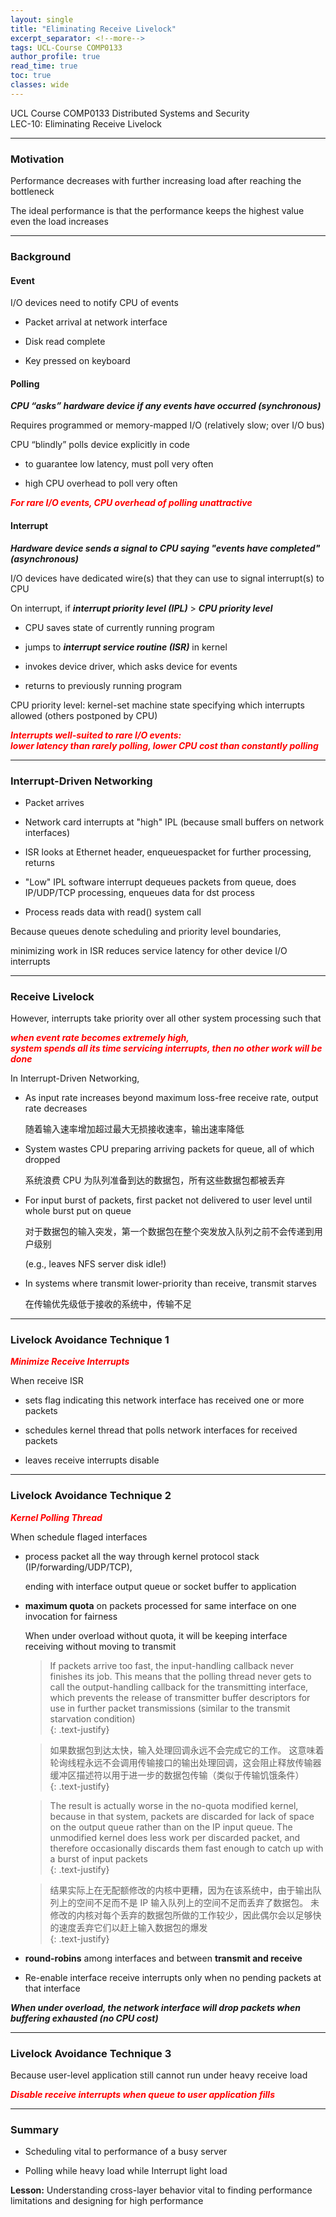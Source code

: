 ```yaml
---
layout: single
title: "Eliminating Receive Livelock"
excerpt_separator: <!--more-->
tags: UCL-Course COMP0133
author_profile: true
read_time: true
toc: true
classes: wide
---
```


UCL Course COMP0133 Distributed Systems and Security  
LEC-10: Eliminating Receive Livelock

<!--more-->

---
### Motivation

Performance decreases with further increasing load after reaching the bottleneck

The ideal performance is that the performance keeps the highest value even the load increases

---
### Background

#### Event

I/O devices need to notify CPU of events

- Packet arrival at network interface

- Disk read complete

- Key pressed on keyboard

#### Polling

***CPU “asks” hardware device if any events have occurred (synchronous)***

Requires programmed or memory-mapped I/O (relatively slow; over I/O bus)

CPU “blindly” polls device explicitly in code

- to guarantee low latency, must poll very often

- high CPU overhead to poll very often

***<span style="color:Red">For rare I/O events, CPU overhead of polling unattractive</span>***

#### Interrupt

***Hardware device sends a signal to CPU saying "events have completed" (asynchronous)***

I/O devices have dedicated wire(s) that they can use to signal interrupt(s) to CPU

On interrupt, if ***interrupt priority level (IPL)*** > ***CPU priority level***

- CPU saves state of currently running program

- jumps to ***interrupt service routine (ISR)*** in kernel

- invokes device driver, which asks device for events

- returns to previously running program

CPU priority level: kernel-set machine state specifying which interrupts allowed (others postponed by CPU)

***<span style="color:Red">Interrupts well-suited to rare I/O events: <br> lower latency than rarely polling, lower CPU cost than constantly polling</span>***

---
### Interrupt-Driven Networking

- Packet arrives

- Network card interrupts at "high" IPL (because small buffers on network interfaces)

- ISR looks at Ethernet header, enqueuespacket for further processing, returns

- "Low" IPL software interrupt dequeues packets from queue, does IP/UDP/TCP processing, enqueues data for dst process

- Process reads data with read() system call

Because queues denote scheduling and priority level boundaries,

minimizing work in ISR reduces service latency for other device I/O interrupts

---
### Receive Livelock

However, interrupts take priority over all other system processing such that 

***<span style="color:Red">when event rate becomes extremely high, <br> system spends all its time servicing interrupts, then no other work will be done</span>***

In Interrupt-Driven Networking,

- As input rate increases beyond maximum loss-free receive rate, output rate decreases

    随着输入速率增加超过最大无损接收速率，输出速率降低

- System wastes CPU preparing arriving packets for queue, all of which dropped

    系统浪费 CPU 为队列准备到达的数据包，所有这些数据包都被丢弃

- For input burst of packets, first packet not delivered to user level until whole burst put on queue 

    对于数据包的输入突发，第一个数据包在整个突发放入队列之前不会传递到用户级别

    (e.g., leaves NFS server disk idle!)

- In systems where transmit lower-priority than receive, transmit starves

    在传输优先级低于接收的系统中，传输不足

---
### Livelock Avoidance Technique 1

***<span style="color:Red">Minimize Receive Interrupts</span>***

When receive ISR

- sets flag indicating this network interface has received one or more packets

- schedules kernel thread that polls network interfaces for received packets

- leaves receive interrupts disable

---
### Livelock Avoidance Technique 2

***<span style="color:Red">Kernel Polling Thread</span>***

When schedule flaged interfaces

- process packet all the way through kernel protocol stack (IP/forwarding/UDP/TCP), 

    ending with interface output queue or socket buffer to application

- **maximum quota** on packets processed for same interface on one invocation for fairness

    When under overload without quota, it will be keeping interface receiving without moving to transmit
    
    > If packets arrive too fast, the input-handling callback never finishes its job. This means that the polling thread never gets to call the output-handling callback for the transmitting interface, which prevents the release of transmitter buffer descriptors for use in further packet transmissions (similar to the transmit starvation condition)  
    {: .text-justify}
    
    >如果数据包到达太快，输入处理回调永远不会完成它的工作。 这意味着轮询线程永远不会调用传输接口的输出处理回调，这会阻止释放传输器缓冲区描述符以用于进一步的数据包传输（类似于传输饥饿条件）  
    {: .text-justify}
    
    > The result is actually worse in the no-quota modified kernel, because in that system, packets are discarded for lack of space on the output queue rather than on the IP input queue. The unmodified kernel does less work per discarded packet, and therefore occasionally discards them fast enough to catch up with a burst of input packets  
    {: .text-justify}
    
    >结果实际上在无配额修改的内核中更糟，因为在该系统中，由于输出队列上的空间不足而不是 IP 输入队列上的空间不足而丢弃了数据包。 未修改的内核对每个丢弃的数据包所做的工作较少，因此偶尔会以足够快的速度丢弃它们以赶上输入数据包的爆发  
    {: .text-justify}
 
- **round-robins** among interfaces and between **transmit and receive**

- Re-enable interface receive interrupts only when no pending packets at that interface

***When under overload, the network interface will drop packets when buffering exhausted (no CPU cost)***

---
### Livelock Avoidance Technique 3

Because user-level application still cannot run under heavy receive load

***<span style="color:Red">Disable receive interrupts when queue to user application fills</span>***

---
### Summary

- Scheduling vital to performance of a busy server

- Polling while heavy load while Interrupt light load

**Lesson:** Understanding cross-layer behavior vital to finding performance limitations and designing for high performance